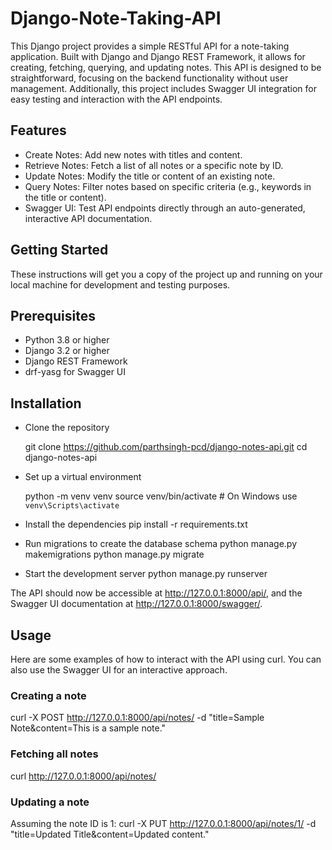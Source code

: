 # Django-Note-Taking-API

This Django project provides a simple RESTful API for a note-taking application. Built with Django and Django REST Framework, it allows for creating, fetching, querying, and updating notes. This API is designed to be straightforward, focusing on the backend functionality without user management. Additionally, this project includes Swagger UI integration for easy testing and interaction with the API endpoints.

## Features
- Create Notes: Add new notes with titles and content.
- Retrieve Notes: Fetch a list of all notes or a specific note by ID.
- Update Notes: Modify the title or content of an existing note.
- Query Notes: Filter notes based on specific criteria (e.g., keywords in the title or content).
- Swagger UI: Test API endpoints directly through an auto-generated, interactive API documentation.

## Getting Started
These instructions will get you a copy of the project up and running on your local machine for development and testing purposes.

## Prerequisites
- Python 3.8 or higher
- Django 3.2 or higher
- Django REST Framework
- drf-yasg for Swagger UI

## Installation
- Clone the repository

    git clone https://github.com/parthsingh-pcd/django-notes-api.git
    cd django-notes-api
- Set up a virtual environment

    python -m venv venv
    source venv/bin/activate  # On Windows use `venv\Scripts\activate`
- Install the dependencies
    pip install -r requirements.txt
- Run migrations to create the database schema
    python manage.py makemigrations
    python manage.py migrate
- Start the development server
    python manage.py runserver
  
The API should now be accessible at http://127.0.0.1:8000/api/, and the Swagger UI documentation at http://127.0.0.1:8000/swagger/.

## Usage
Here are some examples of how to interact with the API using curl. You can also use the Swagger UI for an interactive approach.

### Creating a note
  curl -X POST http://127.0.0.1:8000/api/notes/ -d "title=Sample Note&content=This is a sample note."

### Fetching all notes
  curl http://127.0.0.1:8000/api/notes/
### Updating a note
  Assuming the note ID is 1:
    curl -X PUT http://127.0.0.1:8000/api/notes/1/ -d "title=Updated Title&content=Updated content."
